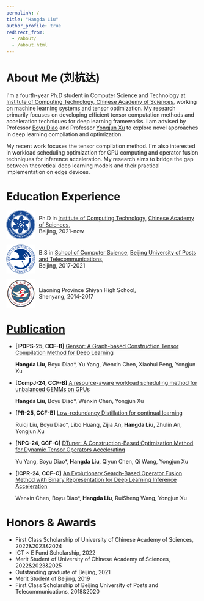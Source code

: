 ```yaml
---
permalink: /
title: "Hangda Liu"
author_profile: true
redirect_from: 
  - /about/
  - /about.html
---
```


# About Me (刘杭达)
I'm a fourth-year Ph.D student in Computer Science and Technology at [Institute of Computing Technology, Chinese Academy of Sciences](http://www.ict.cas.cn/), working on machine learning systems and tensor optimization. My research primarily focuses on developing efficient tensor computation methods and acceleration techniques for deep learning frameworks. I am advised by Professor [Boyu Diao](https://people.ucas.edu.cn/~bydiao) and Professor [Yongjun Xu](https://www.ict.ac.cn/sourcedb/cn/jssrck/200909/t20090917_2496751.html) to explore novel approaches in deep learning compilation and optimization.

My recent work focuses the tensor compilation method. I'm also interested in workload scheduling optimization for GPU computing and operator fusion techniques for inference acceleration. My research aims to bridge the gap between theoretical deep learning models and their practical implementation on edge devices.

# Education Experience

<div style="display: flex; align-items: center; margin-bottom: 15px;">
  <img src="images/ucas.png" alt="" style="width:75px; height:75px; margin-right:10px;" />
  <div>
    Ph.D in <a href="http://www.ict.cas.cn">Institute of Computing Technology</a>, 
    <a href="http://www.cas.cn">Chinese Academy of Sciences</a>,<br>
    Beijing, 2021-now
  </div>
</div>

<div style="display: flex; align-items: center; margin-bottom: 15px;">
  <img src="images/bupt.png" alt="" style="width:75px; height:75px; margin-right:10px;" />
  <div>
    B.S in <a href="https://scs.bupt.edu.cn">School of Computer Science</a>, 
    <a href="https://www.bupt.edu.cn/">Beijing University of Posts and Telecommunications</a>,<br>
    Beijing, 2017-2021
  </div>
</div>

<div style="display: flex; align-items: center; margin-bottom: 15px;">
  <img src="images/lnssyzx.png" alt="" style="width:75px; height:75px; margin-right:10px;" />
  <div>
    Liaoning Province Shiyan High School,<br>
    Shenyang, 2014-2017
  </div>
</div>




# [Publication](https://jerryhdliu.github.io/publications/)

- **[IPDPS-25, CCF-B]** [Gensor: A Graph-based Construction Tensor Compilation Method for Deep Learning](https://arxiv.org/pdf/2502.11407)

    **Hangda Liu**, Boyu Diao*, Yu Yang, Wenxin Chen, Xiaohui Peng, Yongjun Xu


- **[CompJ-24, CCF-B]** [A resource-aware workload scheduling method for unbalanced GEMMs on GPUs](https://academic.oup.com/comjnl/article-abstract/68/3/273/7841854)

    **Hangda Liu**, Boyu Diao*, Wenxin Chen, Yongjun Xu

- **[PR-25, CCF-B]** [Low-redundancy Distillation for continual learning](https://www.sciencedirect.com/science/article/abs/pii/S0031320325003723)

    Ruiqi Liu, Boyu Diao*, Libo Huang, Zijia An, **Hangda Liu**, Zhulin An, Yongjun Xu

- **[NPC-24, CCF-C]** [DTuner: A Construction-Based Optimization Method for Dynamic Tensor Operators Accelerating](https://link.springer.com/chapter/10.1007/978-981-96-2830-8_5)

    Yu Yang, Boyu Diao*, **Hangda Liu**, Qiyun Chen, Qi Wang, Yongjun Xu

- **[ICPR-24, CCF-C]** [An Evolutionary Search-Based Operator Fusion Method with Binary Representation for Deep Learning Inference Acceleration](https://link.springer.com/chapter/10.1007/978-3-031-78172-8_3)

    Wenxin Chen, Boyu Diao*, **Hangda Liu**, RuiSheng Wang, Yongjun Xu

# Honors & Awards

-  First Class Scholarship of University of Chinese Academy of Sciences, 2022&2023&2024
-  ICT × E Fund Scholarship, 2022
-  Merit Student of University of Chinese Academy of Sciences, 2022&2023&2025
-  Outstanding graduate of Beijing, 2021
-  Merit Student of Beijing, 2019
-  First Class Scholarship of Beijing University of Posts and Telecommunications, 2018&2020